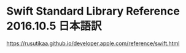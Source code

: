 ﻿# Swift Standard Library Reference 2016.10.5 日本語訳

https://rusutikaa.github.io/developer.apple.com/reference/swift.html
